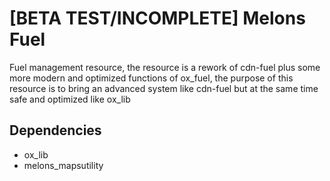 # [BETA TEST/INCOMPLETE] Melons Fuel
Fuel management resource, the resource is a rework of cdn-fuel plus some more modern and optimized functions of ox_fuel, the purpose of this resource is to bring an advanced system like cdn-fuel but at the same time safe and optimized like ox_lib

## Dependencies
- ox_lib
- melons_mapsutility
